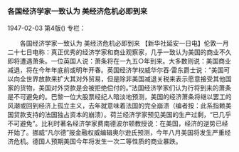 ### 各国经济学家一致认为  美经济危机必即到来

1947-02-03
第4版()
专栏：

　　各国经济学家一致认为
    美经济危机必即到来
    【新华社延安一日电】伦敦一月二十七日电称：真正优秀的经济学家和商业观察家，几乎一致认为美国的商业不久即将遭遇萧条。一位英国人说：萧条将在一九五○年到来。大多数则说：美国商业减退，将在今年年底前或明年开春。英国经济学权威华尔吞·雷东爵士说：“美国可以向全世界放款来扩大其对外贸易，但是除非美国减退关税来表示愿意接受其他国家的货物，美国对外贷款是会被拒绝偿付的。”法国经济学家们认为行将到来的萧条是不可避免的。巴黎一位大股票经纪人暗淡地预测，美国的经济萧条将继以罢工的风潮或回到经济上孤立主义，去年就意味着法国的完全崩溃（编者按：此系指赖美国贷款支持的法国独占资本的崩溃）。荷兰经济学家预见美国的生产过剩，“已几乎不可避免”。比利时著名经济学家费南德波尔顿教授说：在美国，经济的逆势已经开始了。挪威“凡尔德”报金融权威编辑奥尔逊氏预测，今年八月美国将发生严重经济危机。德国人预期美国今年将发生一次二等性质的商业暴跌。
